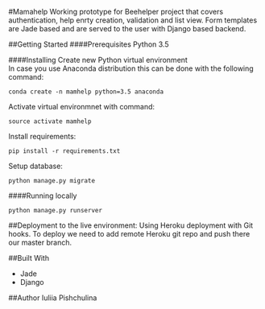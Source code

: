 #Mamahelp
Working prototype for Beehelper project that covers authentication, help enrty creation, validation and list view. Form templates are Jade based and are served to the user with Django based backend. 

##Getting Started
####Prerequisites
Python 3.5

####Installing
Create new Python virtual environment \
In case you use Anaconda distribution this can be done with the following command:

````
conda create -n mamhelp python=3.5 anaconda
````
Activate virtual environmnet with command:
````
source activate mamhelp
````
Install requirements:
````
pip install -r requirements.txt
````
Setup database:
````
python manage.py migrate
````
####Running locally
````
python manage.py runserver
````

##Deployment to the live environment:
Using Heroku deployment with Git hooks. To deploy we need to add remote Heroku git repo and push there our master branch. 

##Built With
* Jade 
* Django

##Author
Iuliia Pishchulina